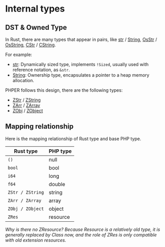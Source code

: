 # Internal types

## DST & Owned Type

In Rust, there are many types that appear in pairs, like [str](str) / [String](String),
[OsStr](std::ffi::OsStr) / [OsString](std::ffi::OsString),
[CStr](std::ffi::CStr) / [CString](std::ffi::CString).

For example:

- [str](str): Dynamically sized type, implements `!Sized`, usually used with reference
  notation, as `&str`.
- [String](String): Ownership type, encapsulates a pointer to a heap memory allocation.

PHPER follows this design, there are the following types:

- [ZStr](phper::strings::ZStr) / [ZString](phper::strings::ZString)
- [ZArr](phper::arrays::ZArr) / [ZArray](phper::arrays::ZArray)
- [ZObj](phper::objects::ZObj) / [ZObject](phper::objects::ZObject)

## Mapping relationship

Here is the mapping relationship of Rust type and base PHP type.

| Rust type        | PHP type |
| ---------------- | -------- |
| `()`             | null     |
| `bool`           | bool     |
| `i64`            | long     |
| `f64`            | double   |
| `ZStr / ZString` | string   |
| `ZArr / ZArray`  | array    |
| `ZObj / ZObject` | object   |
| `ZRes`           | resource |

*Why is there no ZResource? Because Resource is a relatively old type, it*
*is generally replaced by Class now, and the role of ZRes is only compatible*
*with old extension resources.*
